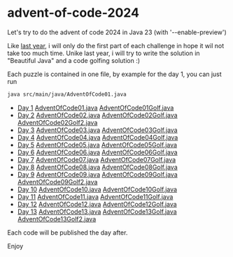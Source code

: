 # advent-of-code-2024
Let's try to do the advent of code 2024 in Java 23 (with '--enable-preview')

Like [last year](https://github.com/forax/advent-of-code-2023), i will only do the first part of each challenge in hope it wil not take too much time.
Unike last year, i will try to write the solution in "Beautiful Java" and a code golfing solution :) 

Each puzzle is contained in one file, by example for the day 1, you can just run
```bash
java src/main/java/AdventOfCode01.java
```

- [Day  1](https://adventofcode.com/2024/day/1) [AdventOfCode01.java](src/main/java/AdventOfCode01.java) [AdventOfCode01Golf.java](src/main/java/AdventOfCode01Golf.java)
- [Day  2](https://adventofcode.com/2024/day/2) [AdventOfCode02.java](src/main/java/AdventOfCode02.java) [AdventOfCode02Golf.java](src/main/java/AdventOfCode02Golf.java) [AdventOfCode02Golf2.java](src/main/java/AdventOfCode02Golf2.java)
- [Day  3](https://adventofcode.com/2024/day/3) [AdventOfCode03.java](src/main/java/AdventOfCode03.java) [AdventOfCode03Golf.java](src/main/java/AdventOfCode03Golf.java)
- [Day  4](https://adventofcode.com/2024/day/4) [AdventOfCode04.java](src/main/java/AdventOfCode04.java) [AdventOfCode04Golf.java](src/main/java/AdventOfCode04Golf.java)
- [Day  5](https://adventofcode.com/2024/day/5) [AdventOfCode05.java](src/main/java/AdventOfCode05.java) [AdventOfCode05Golf.java](src/main/java/AdventOfCode05Golf.java)
- [Day  6](https://adventofcode.com/2024/day/6) [AdventOfCode06.java](src/main/java/AdventOfCode06.java) [AdventOfCode06Golf.java](src/main/java/AdventOfCode06Golf.java)
- [Day  7](https://adventofcode.com/2024/day/7) [AdventOfCode07.java](src/main/java/AdventOfCode07.java) [AdventOfCode07Golf.java](src/main/java/AdventOfCode07Golf.java)
- [Day  8](https://adventofcode.com/2024/day/8) [AdventOfCode08.java](src/main/java/AdventOfCode08.java) [AdventOfCode08Golf.java](src/main/java/AdventOfCode08Golf.java)
- [Day  9](https://adventofcode.com/2024/day/9) [AdventOfCode09.java](src/main/java/AdventOfCode09.java) [AdventOfCode09Golf.java](src/main/java/AdventOfCode09Golf.java) [AdventOfCode09Golf2.java](src/main/java/AdventOfCode09Golf2.java)
- [Day 10](https://adventofcode.com/2024/day/10) [AdventOfCode10.java](src/main/java/AdventOfCode10.java) [AdventOfCode10Golf.java](src/main/java/AdventOfCode10Golf.java)
- [Day 11](https://adventofcode.com/2024/day/11) [AdventOfCode11.java](src/main/java/AdventOfCode11.java) [AdventOfCode11Golf.java](src/main/java/AdventOfCode11Golf.java)
- [Day 12](https://adventofcode.com/2024/day/12) [AdventOfCode12.java](src/main/java/AdventOfCode12.java) [AdventOfCode12Golf.java](src/main/java/AdventOfCode12Golf.java)
- [Day 13](https://adventofcode.com/2024/day/13) [AdventOfCode13.java](src/main/java/AdventOfCode13.java) [AdventOfCode13Golf.java](src/main/java/AdventOfCode13Golf.java) [AdventOfCode13Golf2.java](src/main/java/AdventOfCode13Golf2.java)

Each code will be published the day after.

Enjoy
